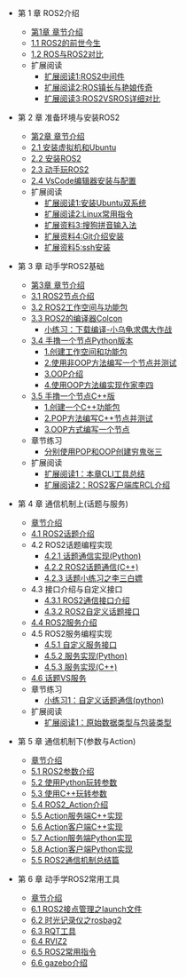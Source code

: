 - 第 1 章 ROS2介绍
  - [第1章 章节介绍](chapt1/章节介绍.md)
  - [1.1 ROS2的前世今生](chapt1/1.1ROS2的前世今生.md) 
  - [1.2 ROS与ROS2对比](chapt1/1.2ROS与ROS2对比.md) 
  - 扩展阅读
    - [扩展阅读1:ROS2中间件](chapt1/扩展阅读1-ROS2中间件.md) 
    - [扩展阅读2:ROS镇长与艳娘传奇](chapt1/扩展阅读2-ROS镇长与艳娘传奇.md) 
    - [扩展阅读3:ROS2VSROS详细对比](chapt1/扩展阅读3-ROS2VSROS详细对比.md) 
  
- 第 2 章 准备环境与安装ROS2 
  - [第2章 章节介绍](chapt2/章节介绍.md) 
  - [2.1 安装虚拟机和Ubuntu](chapt2/2.1系统安装_虚拟机版本.md)  
  - [2.2 安装ROS2](chapt2/2.3ROS2的安装.md) 
  - [2.3 动手玩ROS2](chapt2/2.4动手玩ROS2.md)  
  - [2.4 VsCode编辑器安装与配置](chapt2/2.5VsCode编译器安装与配置.md) 
  - 扩展阅读
    -  [扩展阅读1:安装Ubuntu双系统](chapt2/扩展阅读1-安装Ubuntu双系统.md) 
    -  [扩展阅读2:Linux常用指令](chapt2/扩展阅读2-Linux常用指令.md) 
    -  [扩展资料3:搜狗拼音输入法](chapt2/扩展资料3-搜狗拼音输入法.md) 
    -  [扩展资料4:Git介绍安装](chapt2/扩展资料4-Git介绍安装.md) 
    -  [扩展资料5:ssh安装](chapt2/扩展资料5-ssh安装.md) 

- 第 3 章 动手学ROS2基础
  - [第3章 章节介绍](chapt3/章节介绍.md) 
  - [3.1 ROS2节点介绍](chapt3/3.1ROS2节点介绍.md)
  - [3.2 ROS2工作空间与功能包](chapt3/3.2ROS2工作空间介绍.md)
  - [3.3 ROS2的编译器Colcon](chapt3/3.3ROS2的编译器Colcon.md)
    - [小练习：下载编译-小乌龟求偶大作战](chapt3/3.4小游戏_小乌龟求偶大作战.md) 
  - [3.4 手撸一个节点Python版本](chapt3/3.5手撸一个节点Python版本.md) 
    -  [1.创建工作空间和功能包](chapt3/3.5.1创建工作空间和功能包.md) 
    -  [2.使用非OOP方法编写一个节点并测试](chapt3/3.5.2使用非OOP方法编写一个节点并测试.md) 
    -  [3.OOP介绍](chapt3/3.5.3OOP介绍.md) 
    -  [4.使用OOP方法编实现作家李四](chapt3/3.5.4使用OOP方法编实现作家李四.md) 
  - [3.5 手撸一个节点C++版](chapt3/3.6手撸一个节点C++版.md) 
    - [1.创建一个C++功能包](chapt3/3.6.1创建一个C++功能包.md) 
    - [2.POP方法编写C++节点并测试](chapt3/3.6.2POP方法编写C++节点并测试.md) 
    - [3.OOP方式编写一个节点](chapt3/3.6.3OOP方式编写一个节点.md) 
  - 章节练习
    -  [分别使用POP和OOP创建穷鬼张三](chapt3\分别使用POP和OOP创建穷鬼张三.md) 
  - 扩展阅读
    -  [扩展阅读1：本章CLI工具总结](chapt3/3.7扩展阅读.md)  
    -  [扩展阅读2：ROS2客户端库RCL介绍](chapt3\扩展阅读2：ROS2客户端库RCL介绍.md) 
- 第 4 章 通信机制上(话题与服务)
  - [章节介绍](chapt4/章节介绍.md) 
  - [4.1 ROS2话题介绍](chapt4/4.1ROS2话题介绍.md) 
  - 4.2 ROS2话题编程实现
    - [4.2.1 话题通信实现(Python)](chapt4/4.2话题通信实现(Python).md) 
    - [4.2.2 ROS2话题通信(C++)](chapt4/4.3ROS2话题通信(C++).md) 
    - [4.2.3 话题小练习之李三白嫖](chapt4/4.4话题小练习-李三白嫖.md) 
  - 4.3 接口介绍与自定义接口
    - [4.3.1 ROS2通信接口介绍](chapt4/4.5ROS2通信接口介绍.md) 
    - [4.3.2 ROS2自定义话题接口](chapt4/4.6ROS2自定义话题接口.md) 
  - [4.4 ROS2服务介绍](chapt4/4.7ROS2服务介绍.md) 
  - 4.5 ROS2服务编程实现
    - [4.5.1 自定义服务接口](chapt4/4.8自定义服务接口.md) 
    - [4.5.2 服务实现(Python)](chapt4/4.9服务实现(Python).md) 
    - [4.5.3 服务实现(C++)](chapt4/4.10服务实现(C++).md) 
  - [4.6 话题VS服务](chapt4/4.12话题VS服务.md) 
  - 章节练习
    - [小练习1：自定义话题通信(python)](chapt4/4.11自定义话题通信(python).md) 
  - 扩展阅读
    - [扩展阅读1：原始数据类型与包装类型](chapt4/4.13扩展阅读原始数据类型与包装类型.md) 
- 第 5 章 通信机制下(参数与Action)
  -  [章节介绍](chapt5/章节介绍.md)  
  -  [5.1 ROS2参数介绍](chapt5/5.1ROS2参数介绍.md) 
  -  [5.2 使用Python玩转参数](chapt5/5.2使用Python玩转参数.md) 
  -  [5.3 使用C++玩转参数](chapt5/5.3使用C++玩转参数.md) 
  -  [5.4 ROS2_Action介绍](chapt5/5.4ROS2_Action介绍.md) 
    -  [5.5 Action服务端C++实现](chapt5/5.5Action服务端C++实现.md) 
    -  [5.6 Action客户端C++实现](chapt5/5.6Action客户端C++实现.md) 
    -  [5.7 Action服务端Python实现](chapt5/5.7Action服务端Python实现.md) 
    -  [5.8 Action客户端Python实现](chapt5/5.8Action客户端Python实现.md) 
  -  [5.5 ROS2通信机制总结篇](chapt5/5.9ROS2通信机制大总结.md) 
  <!-- -  [源码篇-参数源码](chapt5/源码篇-参数源码.md)  -->
  <!-- -  [源码篇-Action源码](chapt5/源码篇-Action源码.md)  -->
- 第 6 章 动手学ROS2常用工具
  -  [章节介绍](chapt6/章节介绍.md) 
  -  [6.1 ROS2接点管理之launch文件](chapt6/6.1ROS2接点管理之launch文件.md) 
  -  [6.2 时光记录仪之rosbag2](chapt6/6.2时光记录仪之rosbag2.md) 
  -  [6.3 RQT工具](chapt6/6.3RQT工具.md) 
  -  [6.4 RVIZ2](chapt6/6.4RVIZ2.md) 
  -  [6.5 ROS2常用指令](chapt6/6.5ROS2常用指令.md) 
  -  [6.6 gazebo介绍](chapt6/6.6gazebo介绍.md) 
